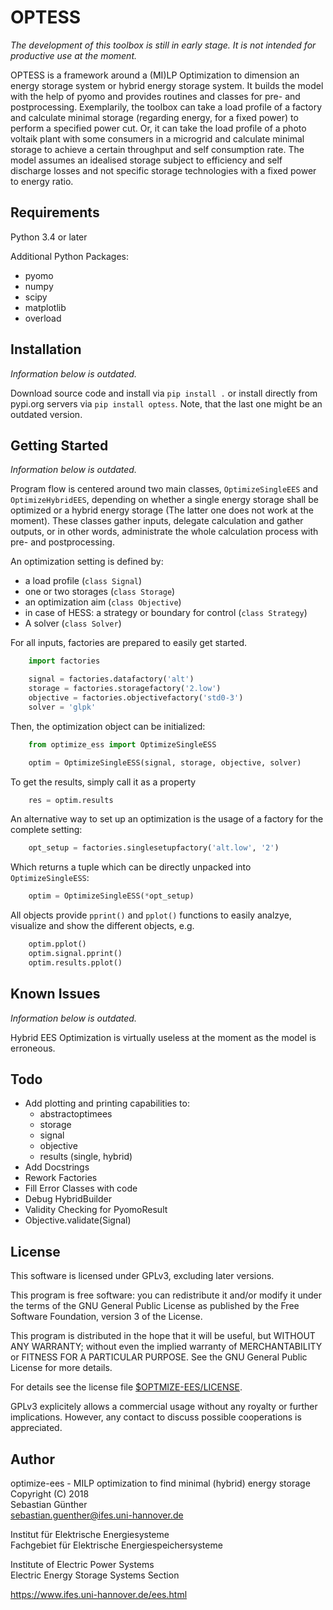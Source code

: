 OPTESS
============

_The development of this toolbox is still in early stage. It is not intended
for productive use at the moment._

OPTESS is a framework around a (MI)LP Optimization to dimension an energy
storage system or hybrid energy storage system. It builds the model with the
help of pyomo and provides routines and classes for pre- and postprocessing.
Exemplarily, the toolbox can take a load profile of a factory and calculate
minimal storage (regarding energy, for a fixed power) to perform a specified
power cut. Or, it can take the load profile of a photo voltaik plant with some
consumers in a microgrid and calculate minimal storage to achieve a certain
throughput and self consumption rate. The model assumes an idealised storage
subject to efficiency and self discharge losses and not specific storage
technologies with a fixed power to energy ratio.

Requirements
------------

Python 3.4 or later

Additional Python Packages:
- pyomo
- numpy
- scipy
- matplotlib
- overload


Installation
------------

_Information below is outdated._

Download source code and install via `pip install .` or install directly from
pypi.org servers via `pip install optess`. Note, that the last one might be an
outdated version.


Getting Started
---------------

_Information below is outdated._

Program flow is centered around two main classes, `OptimizeSingleEES` and
`OptimizeHybridEES`, depending on whether a single energy storage shall be
optimized or a hybrid energy storage (The latter one does not work at the
moment). These classes gather inputs, delegate calculation and gather outputs,
or in other words, administrate the whole calculation process with pre- and
postprocessing.

An optimization setting is defined by:
- a load profile (`class Signal`)
- one or two storages (`class Storage`)
- an optimization aim (`class Objective`)
- in case of HESS: a strategy or boundary for control (`class Strategy`)
- A solver (`class Solver`)

For all inputs, factories are prepared to easily get started.

```python
    import factories

    signal = factories.datafactory('alt')
    storage = factories.storagefactory('2.low')
    objective = factories.objectivefactory('std0-3')
    solver = 'glpk'
```

Then, the optimization object can be initialized:

```python
    from optimize_ess import OptimizeSingleESS

    optim = OptimizeSingleESS(signal, storage, objective, solver)
```

To get the results, simply call it as a property

```python
    res = optim.results
```

An alternative way to set up an optimization is the usage of a factory for the
complete setting:

```python
    opt_setup = factories.singlesetupfactory('alt.low', '2')
```

Which returns a tuple which can be directly unpacked into `OptimizeSingleESS`:

```python
    optim = OptimizeSingleESS(*opt_setup)
```

All objects provide `pprint()` and `pplot()` functions to easily analzye,
visualize and show the different objects, e.g.

```python
    optim.pplot()
    optim.signal.pprint()
    optim.results.pplot()
```


Known Issues
------------

_Information below is outdated._

Hybrid EES Optimization is virtually useless at the moment as the model is
erroneous.


Todo
----

- Add plotting and printing capabilities to:
    - abstractoptimees
    - storage
    - signal
    - objective
    - results (single, hybrid)
- Add Docstrings
- Rework Factories
- Fill Error Classes with code
- Debug HybridBuilder
- Validity Checking for PyomoResult
- Objective.validate(Signal)

License
-------

This software is licensed under GPLv3, excluding later versions.

This program is free software: you can redistribute it and/or modify
it under the terms of the GNU General Public License as published by
the Free Software Foundation, version 3 of the License.

This program is distributed in the hope that it will be useful,
but WITHOUT ANY WARRANTY; without even the implied warranty of
MERCHANTABILITY or FITNESS FOR A PARTICULAR PURPOSE.  See the
GNU General Public License for more details.

For details see the license file [\$OPTMIZE-EES/LICENSE](LICENSE).

GPLv3 explicitely allows a commercial usage without any royalty or further
implications. However, any contact to discuss possible cooperations is
appreciated.


Author
------

optimize-ees - MILP optimization to find minimal (hybrid) energy storage\
Copyright (C) 2018\
Sebastian Günther\
sebastian.guenther@ifes.uni-hannover.de

Institut für Elektrische Energiesysteme\
Fachgebiet für Elektrische Energiespeichersysteme

Institute of Electric Power Systems\
Electric Energy Storage Systems Section

https://www.ifes.uni-hannover.de/ees.html
